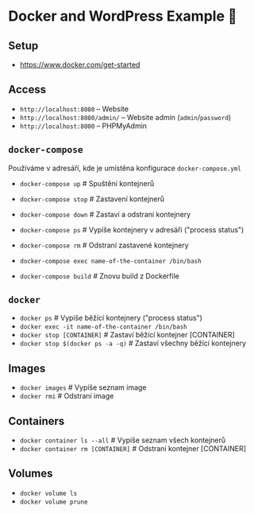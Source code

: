 # Docker and WordPress Example 🐳

## Setup
- https://www.docker.com/get-started

## Access
- `http://localhost:8080` – Website
- `http://localhost:8080/admin/` – Website admin (`admin`/`password`)
- `http://localhost:8000` – PHPMyAdmin

## `docker-compose`
Používáme v adresáří, kde je umístěna konfigurace `docker-compose.yml`
- `docker-compose up` # Spuštění kontejnerů
- `docker-compose stop` # Zastavení kontejnerů
- `docker-compose down` # Zastaví a odstraní kontejnery
- `docker-compose ps` # Vypíše kontejnery v adresáři ("process status")

- `docker-compose rm` # Odstraní zastavené kontejnery
- `docker-compose exec name-of-the-container /bin/bash`
- `docker-compose build` # Znovu build z Dockerfile

## `docker`
- `docker ps` # Vypíše běžící kontejnery ("process status")
- `docker exec -it name-of-the-container /bin/bash`
- `docker stop [CONTAINER]` # Zastaví běžící kontejner [CONTAINER]
- `docker stop $(docker ps -a -q)` # Zastaví všechny běžící kontejnery

## Images
- `docker images` # Vypíše seznam image
- `docker rmi` # Odstraní image

## Containers
- `docker container ls --all` # Vypíše seznam všech kontejnerů
- `docker container rm [CONTAINER]` # Odstraní kontejner [CONTAINER]

## Volumes
- `docker volume ls`
- `docker volume prune`
